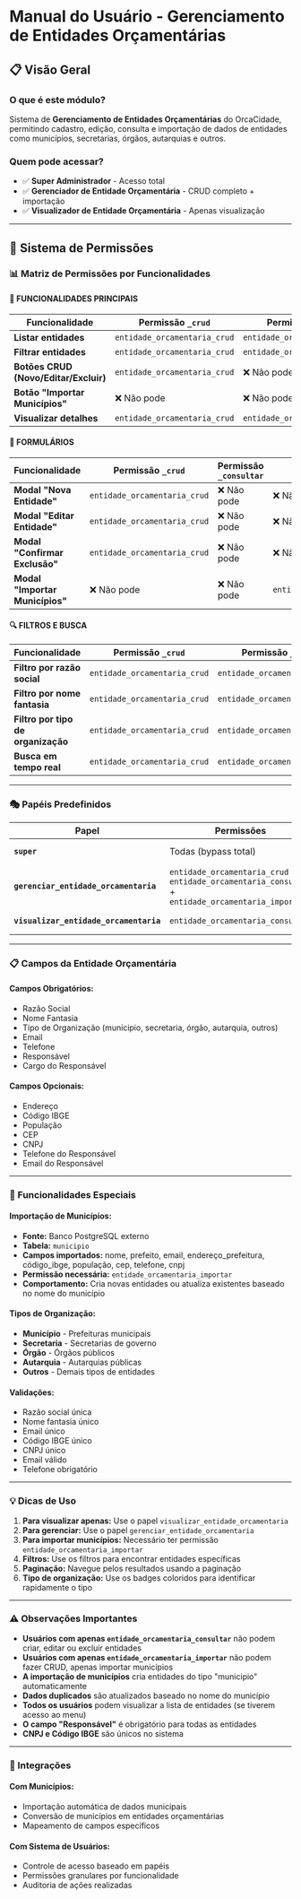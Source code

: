# Manual do Usuário - Gerenciamento de Entidades Orçamentárias

## 📋 Visão Geral

### **O que é este módulo?**
Sistema de **Gerenciamento de Entidades Orçamentárias** do OrcaCidade, permitindo cadastro, edição, consulta e importação de dados de entidades como municípios, secretarias, órgãos, autarquias e outros.

### **Quem pode acessar?**
- ✅ **Super Administrador** - Acesso total
- ✅ **Gerenciador de Entidade Orçamentária** - CRUD completo + importação
- ✅ **Visualizador de Entidade Orçamentária** - Apenas visualização

---

## 🔐 Sistema de Permissões

### **📊 Matriz de Permissões por Funcionalidades**

#### **👥 FUNCIONALIDADES PRINCIPAIS**
| Funcionalidade | Permissão `_crud` | Permissão `_consultar` | Permissão `_importar` |
|----------------|-------------------|------------------------|------------------------|
| **Listar entidades** | `entidade_orcamentaria_crud` | `entidade_orcamentaria_consultar` | `entidade_orcamentaria_importar` |
| **Filtrar entidades** | `entidade_orcamentaria_crud` | `entidade_orcamentaria_consultar` | `entidade_orcamentaria_importar` |
| **Botões CRUD (Novo/Editar/Excluir)** | `entidade_orcamentaria_crud` | ❌ Não pode | ❌ Não pode |
| **Botão "Importar Municípios"** | ❌ Não pode | ❌ Não pode | `entidade_orcamentaria_importar` |
| **Visualizar detalhes** | `entidade_orcamentaria_crud` | `entidade_orcamentaria_consultar` | `entidade_orcamentaria_importar` |

#### **📝 FORMULÁRIOS**
| Funcionalidade | Permissão `_crud` | Permissão `_consultar` | Permissão `_importar` |
|----------------|-------------------|------------------------|------------------------|
| **Modal "Nova Entidade"** | `entidade_orcamentaria_crud` | ❌ Não pode | ❌ Não pode |
| **Modal "Editar Entidade"** | `entidade_orcamentaria_crud` | ❌ Não pode | ❌ Não pode |
| **Modal "Confirmar Exclusão"** | `entidade_orcamentaria_crud` | ❌ Não pode | ❌ Não pode |
| **Modal "Importar Municípios"** | ❌ Não pode | ❌ Não pode | `entidade_orcamentaria_importar` |

#### **🔍 FILTROS E BUSCA**
| Funcionalidade | Permissão `_crud` | Permissão `_consultar` | Permissão `_importar` |
|----------------|-------------------|------------------------|------------------------|
| **Filtro por razão social** | `entidade_orcamentaria_crud` | `entidade_orcamentaria_consultar` | `entidade_orcamentaria_importar` |
| **Filtro por nome fantasia** | `entidade_orcamentaria_crud` | `entidade_orcamentaria_consultar` | `entidade_orcamentaria_importar` |
| **Filtro por tipo de organização** | `entidade_orcamentaria_crud` | `entidade_orcamentaria_consultar` | `entidade_orcamentaria_importar` |
| **Busca em tempo real** | `entidade_orcamentaria_crud` | `entidade_orcamentaria_consultar` | `entidade_orcamentaria_importar` |

---

### **🎭 Papéis Predefinidos**

| Papel | Permissões | Acesso |
|-------|------------|---------|
| **`super`** | Todas (bypass total) | Sistema completo |
| **`gerenciar_entidade_orcamentaria`** | `entidade_orcamentaria_crud` + `entidade_orcamentaria_consultar` + `entidade_orcamentaria_importar` | CRUD completo + importação |
| **`visualizar_entidade_orcamentaria`** | `entidade_orcamentaria_consultar` | Apenas visualização |

---

### **📋 Campos da Entidade Orçamentária**

#### **Campos Obrigatórios:**
- Razão Social
- Nome Fantasia
- Tipo de Organização (municipio, secretaria, órgão, autarquia, outros)
- Email
- Telefone
- Responsável
- Cargo do Responsável

#### **Campos Opcionais:**
- Endereço
- Código IBGE
- População
- CEP
- CNPJ
- Telefone do Responsável
- Email do Responsável

---

### **🚀 Funcionalidades Especiais**

#### **Importação de Municípios:**
- **Fonte:** Banco PostgreSQL externo
- **Tabela:** `municipio`
- **Campos importados:** nome, prefeito, email, endereço_prefeitura, código_ibge, população, cep, telefone, cnpj
- **Permissão necessária:** `entidade_orcamentaria_importar`
- **Comportamento:** Cria novas entidades ou atualiza existentes baseado no nome do município

#### **Tipos de Organização:**
- **Município** - Prefeituras municipais
- **Secretaria** - Secretarias de governo
- **Órgão** - Órgãos públicos
- **Autarquia** - Autarquias públicas
- **Outros** - Demais tipos de entidades

#### **Validações:**
- Razão social única
- Nome fantasia único
- Email único
- Código IBGE único
- CNPJ único
- Email válido
- Telefone obrigatório

---

### **💡 Dicas de Uso**

1. **Para visualizar apenas:** Use o papel `visualizar_entidade_orcamentaria`
2. **Para gerenciar:** Use o papel `gerenciar_entidade_orcamentaria`
3. **Para importar municípios:** Necessário ter permissão `entidade_orcamentaria_importar`
4. **Filtros:** Use os filtros para encontrar entidades específicas
5. **Paginação:** Navegue pelos resultados usando a paginação
6. **Tipo de organização:** Use os badges coloridos para identificar rapidamente o tipo

---

### **⚠️ Observações Importantes**

- **Usuários com apenas `entidade_orcamentaria_consultar`** não podem criar, editar ou excluir entidades
- **Usuários com apenas `entidade_orcamentaria_importar`** não podem fazer CRUD, apenas importar municípios
- **A importação de municípios** cria entidades do tipo "municipio" automaticamente
- **Dados duplicados** são atualizados baseado no nome do município
- **Todos os usuários** podem visualizar a lista de entidades (se tiverem acesso ao menu)
- **O campo "Responsável"** é obrigatório para todas as entidades
- **CNPJ e Código IBGE** são únicos no sistema

---

### **🔗 Integrações**

#### **Com Municípios:**
- Importação automática de dados municipais
- Conversão de municípios em entidades orçamentárias
- Mapeamento de campos específicos

#### **Com Sistema de Usuários:**
- Controle de acesso baseado em papéis
- Permissões granulares por funcionalidade
- Auditoria de ações realizadas
